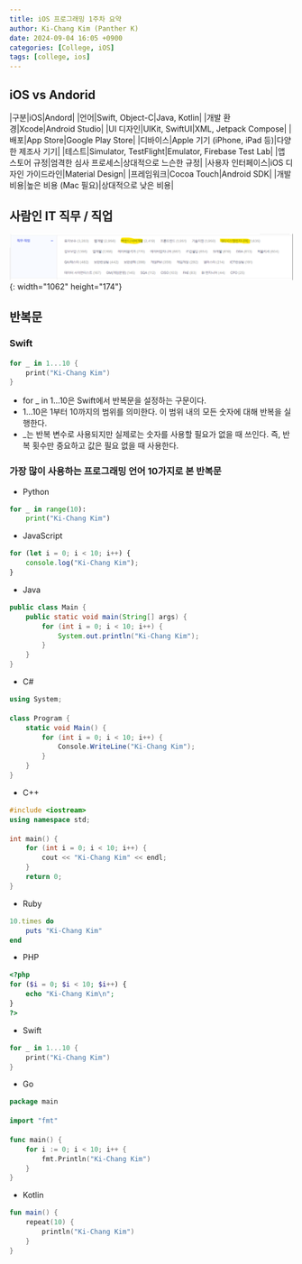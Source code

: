 ```yaml
---
title: iOS 프로그래밍 1주차 요약
author: Ki-Chang Kim (Panther K)
date: 2024-09-04 16:05 +0900
categories: [College, iOS]
tags: [college, ios]
---
```


## iOS vs Andorid

|구분|iOS|Andord|
|언어|Swift, Object-C|Java, Kotlin|
|개발 환경|Xcode|Android Studio|
|UI 디자인|UIKit, SwiftUI|XML, Jetpack Compose|
|배포|App Store|Google Play Store|
|디바이스|Apple 기기 (iPhone, iPad 등)|다양한 제조사 기기|
|테스트|Simulator, TestFlight|Emulator, Firebase Test Lab|
|앱 스토어 규정|엄격한 심사 프로세스|상대적으로 느슨한 규정|
|사용자 인터페이스|iOS 디자인 가이드라인|Material Design|
|프레임워크|Cocoa Touch|Android SDK|
|개발 비용|높은 비용 (Mac 필요)|상대적으로 낮은 비용|

## 사람인 IT 직무 / 직업

![week1-1](/assets/img/post/24-09-04/1.png){: width="1062" height="174"}

## 반복문

### Swift

```swift
for _ in 1...10 {
    print("Ki-Chang Kim")
}
```

- for _ in 1...10은 Swift에서 반복문을 설정하는 구문이다.
- 1...10은 1부터 10까지의 범위를 의미한다. 이 범위 내의 모든 숫자에 대해 반복을 실행한다.
- _는 반복 변수로 사용되지만 실제로는 숫자를 사용할 필요가 없을 때 쓰인다. 즉, 반복 횟수만 중요하고 값은 필요 없을 때 사용한다.

### 가장 많이 사용하는 프로그래밍 언어 10가지로 본 반복문

- Python

```python
for _ in range(10):
    print("Ki-Chang Kim")
```

- JavaScript

```javascript
for (let i = 0; i < 10; i++) {
    console.log("Ki-Chang Kim");
}
```

- Java

```java
public class Main {
    public static void main(String[] args) {
        for (int i = 0; i < 10; i++) {
            System.out.println("Ki-Chang Kim");
        }
    }
}
```

- C#

```csharp
using System;

class Program {
    static void Main() {
        for (int i = 0; i < 10; i++) {
            Console.WriteLine("Ki-Chang Kim");
        }
    }
}
```

- C++

```cpp
#include <iostream>
using namespace std;

int main() {
    for (int i = 0; i < 10; i++) {
        cout << "Ki-Chang Kim" << endl;
    }
    return 0;
}
```

- Ruby

```ruby
10.times do
    puts "Ki-Chang Kim"
end
```

- PHP

```php
<?php
for ($i = 0; $i < 10; $i++) {
    echo "Ki-Chang Kim\n";
}
?>
```

- Swift

```swift
for _ in 1...10 {
    print("Ki-Chang Kim")
}
```

- Go

```go
package main

import "fmt"

func main() {
    for i := 0; i < 10; i++ {
        fmt.Println("Ki-Chang Kim")
    }
}
```

- Kotlin

```kotlin
fun main() {
    repeat(10) {
        println("Ki-Chang Kim")
    }
}
```
